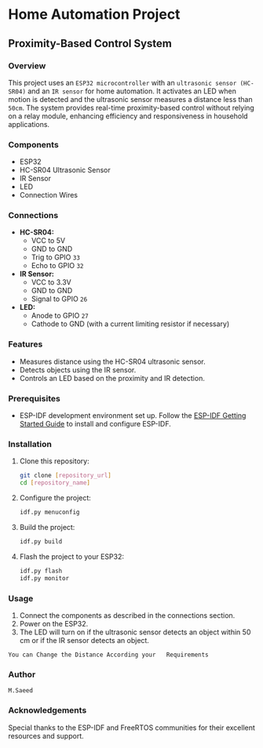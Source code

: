 # Home Automation Project

## Proximity-Based Control System

### Overview

This project uses an `ESP32 microcontroller` with an `ultrasonic sensor (HC-SR04)` and an `IR sensor` for home automation. It activates an LED when motion is detected and the ultrasonic sensor measures a distance less than `50cm`. The system provides real-time proximity-based control without relying on a relay module, enhancing efficiency and responsiveness in household applications.

### Components
- ESP32
- HC-SR04 Ultrasonic Sensor
- IR Sensor
- LED
- Connection Wires
### Connections
- **HC-SR04:**
  - VCC to 5V
  - GND to GND
  - Trig to GPIO `33`
  - Echo to GPIO `32`
- **IR Sensor:**
  - VCC to 3.3V
  - GND to GND
  - Signal to GPIO `26`
- **LED:**
  - Anode to GPIO `27`
  - Cathode to GND (with a current limiting resistor if necessary)

### Features
- Measures distance using the HC-SR04 ultrasonic sensor.
- Detects objects using the IR sensor.
- Controls an LED based on the proximity and IR detection.

### Prerequisites
- ESP-IDF development environment set up. Follow the [ESP-IDF Getting Started Guide](https://docs.espressif.com/projects/esp-idf/en/latest/esp32/get-started/) to install and configure ESP-IDF.

### Installation
1. Clone this repository:
    ```sh
    git clone [repository_url]
    cd [repository_name]
    ```
2. Configure the project:
    ```sh
    idf.py menuconfig
    ```
3. Build the project:
    ```sh
    idf.py build
    ```
4. Flash the project to your ESP32:
    ```sh
    idf.py flash
    idf.py monitor
    ```

### Usage
1. Connect the components as described in the connections section.
2. Power on the ESP32.
3. The LED will turn on if the ultrasonic sensor detects an object within 50 cm or if the IR sensor detects an object.

`You can Change the Distance According your   Requirements`
### Author
`M.Saeed`

### Acknowledgements
Special thanks to the ESP-IDF and FreeRTOS communities for their excellent resources and support.
